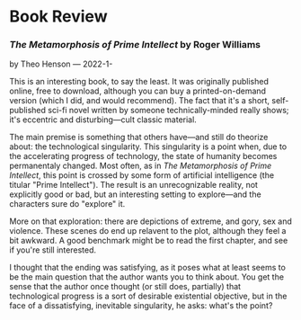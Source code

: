 # Book Review
### *The Metamorphosis of Prime Intellect* by Roger Williams

by Theo Henson — 2022-1-

This is an interesting book, to say the least.
It was originally published online, free to download, although you can buy a printed-on-demand version (which I did, and would recommend).
The fact that it's a short, self-published sci-fi novel written by someone technically-minded really shows; it's eccentric and disturbing—cult classic material.

The main premise is something that others have—and still do theorize about: the technological singularity.
This singularity is a point when, due to the accelerating progress of technology, the state of humanity becomes permanentaly changed.
Most often, as in *The Metamorphosis of Prime Intellect*, this point is crossed by some form of artificial intelligence (the titular "Prime Intellect").
The result is an unrecognizable reality, not explicitly good or bad, but an interesting setting to explore—and the characters sure do "explore" it.

More on that exploration: there are depictions of extreme, and gory, sex and violence. These scenes do end up relavent to the plot, although they feel a bit awkward. A good benchmark might be to read the first chapter, and see if you're still interested.

I thought that the ending was satisfying, as it poses what at least seems to be the main question that the author wants you to think about.
You get the sense that the author once thought (or still does, partially) that technological progress is a sort of desirable existential objective,
but in the face of a dissatisfying, inevitable singularity, he asks: what's the point?
